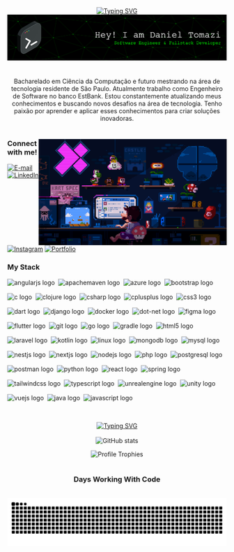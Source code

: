 <div align="center">
  <a href="https://git.io/typing-svg">
    <img src="https://readme-typing-svg.demolab.com?font=Fira+Code&weight=500&size=22&pause=1000&color=00ff00&center=true&vCenter=true&random=false&width=524&lines=Welcome+to+my+profile!" alt="Typing SVG">
  </a>
</div>

<img align="center" alt="" src="./src/header-gif.png">

#

<p align="center">Bacharelado em Ciência da Computação e futuro mestrando na área de tecnologia residente de São Paulo. Atualmente trabalho como Engenheiro de Software no banco EstBank.
Estou constantemente atualizando meus conhecimentos e buscando novos desafios na área de tecnologia. Tenho paixão por aprender e aplicar esses conhecimentos para criar soluções inovadoras.

#

<img align="right" alt="" height="243px" src="./src/mario.gif">

<h3 align="left">Connect with me!</h3>

[![E-mail](https://img.shields.io/badge/-Email-000?style=for-the-badge&logo=microsoft-outlook&logoColor=FFFFFFcolor:FFF)](mailto:daniel_tomazi_oliveira@hotmail.com)
[![LinkedIn](https://img.shields.io/badge/LinkedIn-0077B5?style=for-the-badge&logo=linkedin&logoColor=white)](https://www.linkedin.com/in/daniel-tomazi/)
[![Instagram](https://img.shields.io/badge/-Instagram-%23E4405F?style=for-the-badge&logo=instagram&logoColor=white)](https://www.instagram.com/danieltomaziii/)
[![Portfolio](https://img.shields.io/badge/Portfolio-FF5722?style=for-the-badge&logo=todoist&logoColor=white)](https://devdanieltomazi.vercel.app/)

<h3 align="left">My Stack</h3>

<div align="left" style="display: flex; flex-wrap: wrap; gap: 8px;">
  <img src="https://skillicons.dev/icons?i=angular" height="25" alt="angularjs logo" />
  <img src="https://skillicons.dev/icons?i=maven" height="25" alt="apachemaven logo" />
  <img src="https://skillicons.dev/icons?i=azure" height="25" alt="azure logo" />
  <img src="https://skillicons.dev/icons?i=bootstrap" height="25" alt="bootstrap logo" />
  <img src="https://skillicons.dev/icons?i=c" height="25" alt="c logo" />
  <img src="https://skillicons.dev/icons?i=clojure" height="25" alt="clojure logo" />
  <img src="https://skillicons.dev/icons?i=cs" height="25" alt="csharp logo" />
  <img src="https://skillicons.dev/icons?i=cpp" height="25" alt="cplusplus logo" />
  <img src="https://skillicons.dev/icons?i=css" height="25" alt="css3 logo" />
  <img src="https://skillicons.dev/icons?i=dart" height="25" alt="dart logo" />
  <img src="https://skillicons.dev/icons?i=django" height="25" alt="django logo" />
  <img src="https://skillicons.dev/icons?i=docker" height="25" alt="docker logo" />
  <img src="https://skillicons.dev/icons?i=dotnet" height="25" alt="dot-net logo" />
  <img src="https://skillicons.dev/icons?i=figma" height="25" alt="figma logo" />
  <img src="https://skillicons.dev/icons?i=flutter" height="25" alt="flutter logo" />
  <img src="https://skillicons.dev/icons?i=git" height="25" alt="git logo" />
  <img src="https://skillicons.dev/icons?i=go" height="25" alt="go logo" />
  <img src="https://skillicons.dev/icons?i=gradle" height="25" alt="gradle logo" />
  <img src="https://skillicons.dev/icons?i=html" height="25" alt="html5 logo" />
  <img src="https://skillicons.dev/icons?i=laravel" height="25" alt="laravel logo" />
  <img src="https://skillicons.dev/icons?i=kotlin" height="25" alt="kotlin logo" />
  <img src="https://skillicons.dev/icons?i=linux" height="25" alt="linux logo" />
  <img src="https://skillicons.dev/icons?i=mongodb" height="25" alt="mongodb logo" />
  <img src="https://skillicons.dev/icons?i=mysql" height="25" alt="mysql logo" />
  <img src="https://skillicons.dev/icons?i=nestjs" height="25" alt="nestjs logo" />
  <img src="https://skillicons.dev/icons?i=nextjs" height="25" alt="nextjs logo" />
  <img src="https://skillicons.dev/icons?i=nodejs" height="25" alt="nodejs logo" />
  <img src="https://skillicons.dev/icons?i=php" height="25" alt="php logo" />
  <img src="https://skillicons.dev/icons?i=postgres" height="25" alt="postgresql logo" />
  <img src="https://skillicons.dev/icons?i=postman" height="25" alt="postman logo" />
  <img src="https://skillicons.dev/icons?i=py" height="25" alt="python logo" />
  <img src="https://skillicons.dev/icons?i=react" height="25" alt="react logo" />
  <img src="https://skillicons.dev/icons?i=spring" height="25" alt="spring logo" />
  <img src="https://skillicons.dev/icons?i=tailwind" height="25" alt="tailwindcss logo" />
  <img src="https://skillicons.dev/icons?i=ts" height="25" alt="typescript logo" />
  <img src="https://skillicons.dev/icons?i=unreal" height="25" alt="unrealengine logo" />
  <img src="https://skillicons.dev/icons?i=unity" height="25" alt="unity logo" />
  <img src="https://skillicons.dev/icons?i=vue" height="25" alt="vuejs logo" />
  <img src="https://skillicons.dev/icons?i=java" height="25" alt="java logo" />
  <img src="https://skillicons.dev/icons?i=js" height="25" alt="javascript logo" />
</div>

#

<div style="text-align: center;" align="center">
  
  <div align="center">
  <a href="https://git.io/typing-svg">
    <img src="https://readme-typing-svg.demolab.com?font=Fira+Code&weight=500&size=22&pause=1000&color=00ff00&center=true&vCenter=true&random=false&width=524&lines=My+GitHub+Development+Stats" alt="Typing SVG">
  </a>
  </div>
  <br>


<img src="https://github-readme-stats-git-masterrstaa-rickstaa.vercel.app/api?username=DanielTomazi&hide_title=true&show_icons=true&include_all_commits=false&count_private=true&line_height=25&hide=issues&bg_color=000&title_color=00ff00&text_color=FFF&border_radius=3&border_color=FFF&icon_color=00ff00&theme=matrix" alt="GitHub stats">

![Profile Trophies](https://github-profile-trophy.vercel.app/?username=DanielTomazi&theme=matrix)
    
  </a>
</div>

#
<div style="text-align: center;" align="center">
  <h3>Days Working With Code</h3>
  <br>
<picture align="center">
  <source media="(prefers-color-scheme: dark)" srcset="https://raw.githubusercontent.com/DanielTomazi/DanielTomazi/output/github-contribution-grid-snake-dark.svg">
  <source media="(prefers-color-scheme: light)" srcset="https://raw.githubusercontent.com/DanielTomazi/DanielTomazi/output/github-contribution-grid-snake-dark.svg">
  <img align="center" alt="github contribution grid snake animation" src="https://raw.githubusercontent.com/DanielTomazi/DanielTomazi/output/github-contribution-grid-snake.svg">
</picture>

